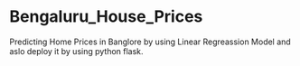 # Bengaluru_House_Prices
 Predicting Home Prices in Banglore by using Linear Regreassion Model and aslo deploy it by using python flask.

